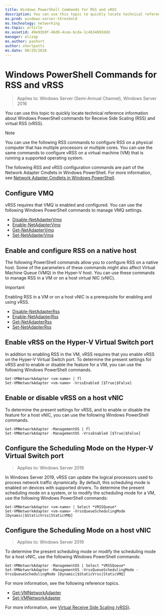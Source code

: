 ```yaml
---
title: Windows PowerShell Commands for RSS and vRSS
description: You can use this topic to quickly locate technical reference information about Windows PowerShell commands for Receive Side Scaling and vRSS in Windows Server 2016.
ms.prod: windows-server-threshold
ms.technology: networking
ms.topic: article
ms.assetid: 49e93b9f-46d9-4cee-bcda-1c4634893ddd
manager: elizap
ms.author: pashort
author: shortpatti
ms.date: 08/29/2018
---
```


# Windows PowerShell Commands for RSS and vRSS

>Applies to: Windows Server (Semi-Annual Channel), Windows Server 2016

You can use this topic to quickly locate technical reference information about Windows PowerShell commands for Receive Side Scaling \(RSS\) and virtual RSS \(vRSS\).

>[!NOTE]
>You can use the following RSS commands to configure RSS on a physical computer that has multiple processors or multiple cores. You can use the same commands to configure vRSS on a virtual machine \(VM\) that is running a supported operating system. 

The following RSS and vRSS configuration commands are part of the Network Adapter Cmdlets in Windows PowerShell. For more information, see [Network Adapter Cmdlets in Windows PowerShell](https://technet.microsoft.com/library/jj134956.aspx).

## Configure VMQ

vRSS requires that VMQ is enabled and configured. You can use the following Windows PowerShell commands to manage VMQ settings.

- [Disable-NetAdapterVmq](https://technet.microsoft.com/itpro/powershell/windows/netadapter/disable-netadaptervmq)
- [Enable-NetAdapterVmq](https://technet.microsoft.com/itpro/powershell/windows/netadapter/enable-netadaptervmq)
- [Get-NetAdapterVmq](https://technet.microsoft.com/itpro/powershell/windows/netadapter/get-netadaptervmq)
- [Set-NetAdapterVmq](https://technet.microsoft.com/itpro/powershell/windows/netadapter/set-netadaptervmq)

## Enable and configure RSS on a native host

The following PowerShell commands allow you to configure RSS on a native host. Some of the parameters of these commands might also affect Virtual Machine Queue \(VMQ\) in the Hyper-V host. You can use these commands to manage RSS in a VM or on a host virtual NIC \(vNIC\). 

>[!IMPORTANT]
>Enabling RSS in a VM or on a host vNIC is a prerequisite for enabling and using vRSS.

- [Disable-NetAdapterRss](https://technet.microsoft.com/library/jj130892.aspx)
- [Enable-NetAdapterRss](https://technet.microsoft.com/library/jj130859.aspx)
- [Get-NetAdapterRss](https://technet.microsoft.com/library/jj130912.aspx)
- [Set-NetAdapterRss](https://technet.microsoft.com/library/jj130863.aspx)

## Enable vRSS on the Hyper\-V Virtual Switch port

In addition to enabling RSS in the VM, vRSS requires that you enable vRSS on the Hyper\-V Virtual Switch port. To determine the present settings for vRSS and to enable or disable the feature for a VM, you can use the following Windows PowerShell commands.

    
    Get-VMNetworkAdapter <vm-name> | fl
    Set-VMNetworkAdapter <vm-name> -VrssEnabled [$True|$False]
    

## Enable or disable vRSS on a host vNIC

To determine the present settings for vRSS, and to enable or disable the feature for a host vNIC, you can use the following Windows PowerShell commands.

    
    Get-VMNetworkAdapter -ManagementOS | fl
    Set-VMNetworkAdapter -ManagementOS -VrssEnabled [$True|$False]
    

## Configure the Scheduling Mode on the Hyper-V Virtual Switch port
>Applies to: Windows Server 2019

In Windows Server 2019, vRSS can update the logical processors used to process network traffic dynamically.  By default, this scheduling mode is enabled on devices with supported drivers. To determine the present scheduling mode on a system, or to modify the scheduling mode for a VM, use the following Windows PowerShell commands:

    Get-VMNetworkAdapter <vm-name> | Select *VRSSQueue*
    Set-VMNetworkAdapter <vm-name> -VrssQueueSchedulingMode [Dynamic|$StaticVrss|StaticVMQ]


## Configure the Scheduling Mode on a host vNIC
>Applies to: Windows Server 2019

To determine the present scheduling mode or modify the scheduling mode for a host vNIC, use the following Windows PowerShell commands:

    Get-VMNetworkAdapter -ManagementOS | Select *VRSSQueue*
    Set-VMNetworkAdapter -ManagementOS -VrssQueueSchedulingMode -VrssQueueSchedulingMode [Dynamic|$StaticVrss|StaticVMQ]


For more information, see the following reference topics.

- [Get-VMNetworkAdapter](https://technet.microsoft.com/itpro/powershell/windows/hyper-v/get-vmnetworkadapter)
- [Set-VMNetworkAdapter](https://technet.microsoft.com/itpro/powershell/windows/hyper-v/set-vmnetworkadapter)

For more information, see [Virtual Receive Side Scaling (vRSS)](vrss-top.md).
